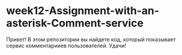 # week12-Assignment-with-an-asterisk-Comment-service

Привет! В этом репозитории вы найдете код, который показывает сервис комментарииев пользователей. Удачи!
